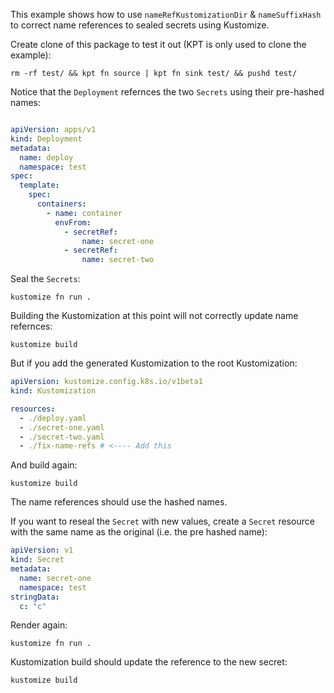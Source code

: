 This example shows how to use `nameRefKustomizationDir` & `nameSuffixHash` to correct name references to
sealed secrets using Kustomize.

Create clone of this package to test it out (KPT is only used to clone the example):

```shell
rm -rf test/ && kpt fn source | kpt fn sink test/ && pushd test/
```

Notice that the `Deployment` refernces the two `Secrets` using their pre-hashed names:

```yaml

apiVersion: apps/v1
kind: Deployment
metadata:
  name: deploy
  namespace: test
spec:
  template:
    spec:
      containers:
        - name: container
          envFrom:
            - secretRef:
                name: secret-one
            - secretRef:
                name: secret-two
```

Seal the `Secrets`:

```shell
kustomize fn run .
```

Building the Kustomization at this point will not correctly update name refernces:

```shell
kustomize build
```

But if you add the generated Kustomization to the root Kustomization:

```yaml
apiVersion: kustomize.config.k8s.io/v1beta1
kind: Kustomization

resources:
  - ./deploy.yaml
  - ./secret-one.yaml
  - ./secret-two.yaml
  - ./fix-name-refs # <---- Add this
```

And build again:

```shell
kustomize build
```

The name references should use the hashed names.

If you want to reseal the `Secret` with new values, create a `Secret` resource
with the same name as the original (i.e. the pre hashed name):

```yaml
apiVersion: v1
kind: Secret
metadata:
  name: secret-one
  namespace: test
stringData:
  c: "c"
```

Render again:

```shell
kustomize fn run .
```

Kustomization build should update the reference to the new secret:

```shell
kustomize build
```
